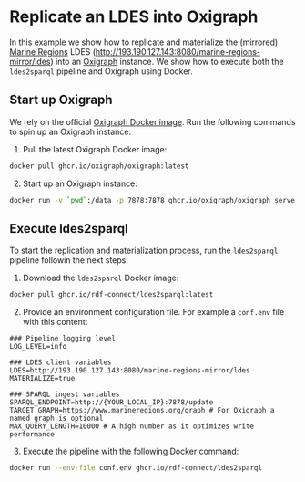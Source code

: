 # Replicate an LDES into Oxigraph

In this example we show how to replicate and materialize the (mirrored) [Marine Regions](https://marineregions.org) LDES (<http://193.190.127.143:8080/marine-regions-mirror/ldes>) into an [Oxigraph](https://github.com/oxigraph/oxigraph) instance. We show how to execute both the `ldes2sparql` pipeline and Oxigraph using Docker.

## Start up Oxigraph

We rely on the official [Oxigraph Docker image](ghcr.io/oxigraph/oxigraph). Run the following commands to spin up an Oxigraph instance:

1. Pull the latest Oxigraph Docker image:
```bash
docker pull ghcr.io/oxigraph/oxigraph:latest
```
2. Start up an Oxigraph instance:
```bash
docker run -v `pwd`:/data -p 7878:7878 ghcr.io/oxigraph/oxigraph serve --location /data --bind 0.0.0.0:7878
```

## Execute ldes2sparql

To start the replication and materialization process, run the `ldes2sparql` pipeline followin the next steps:

1. Download the `ldes2sparql` Docker image:
```bash
docker pull ghcr.io/rdf-connect/ldes2sparql:latest
```
2. Provide an environment configuration file. For example a `conf.env` file with this content:
```dotenv
### Pipeline logging level
LOG_LEVEL=info

### LDES client variables
LDES=http://193.190.127.143:8080/marine-regions-mirror/ldes
MATERIALIZE=true

### SPARQL ingest variables
SPARQL_ENDPOINT=http://{YOUR_LOCAL_IP}:7878/update
TARGET_GRAPH=https://www.marineregions.org/graph # For Oxigraph a named graph is optional
MAX_QUERY_LENGTH=10000 # A high number as it optimizes write performance
```
3. Execute the pipeline with the following Docker command:
```bash
docker run --env-file conf.env ghcr.io/rdf-connect/ldes2sparql
```